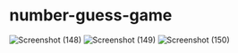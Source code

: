 ﻿# number-guess-game

![Screenshot (148)](https://github.com/user-attachments/assets/9611fb44-8f2c-4088-ae60-b56314feb05b)
![Screenshot (149)](https://github.com/user-attachments/assets/a6dcb69d-811f-41f7-8178-f7d7654641fc)
![Screenshot (150)](https://github.com/user-attachments/assets/95c932af-e074-4cc0-89b9-7f910a4436e2)
